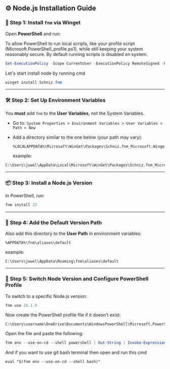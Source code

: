 ## ⚙️ Node.js Installation Guide

### 🧪 Step 1: Install `fnm` via Winget

Open **PowerShell** and run:

To allow PowerShell to run local scripts, like your profile script (Microsoft.PowerShell_profile.ps1), while still keeping your system reasonably secure. By default running scripts is disabled on system.

```powershell
Set-ExecutionPolicy -Scope CurrentUser -ExecutionPolicy RemoteSigned -Force

```
Let's start install node by running cmd

```powershell
winget install Schniz.fnm
````

---

### 🛠️ Step 2: Set Up Environment Variables

You **must** add `fnm` to the **User Variables**, not the System Variables.

* Go to:
  `System Properties > Environment Variables > User Variables > Path > New`
* Add a directory similar to the one below (your path may vary):

  ```
  %LOCALAPPDATA%\Microsoft\WinGet\Packages\Schniz.fnm_Microsoft.Winget.Source_8wekyb3d8bbwe

  ```
  example:

```plaintext
C:\Users\juwel\AppData\Local\Microsoft\WinGet\Packages\Schniz.fnm_Microsoft.Winget.Source_8wekyb3d8bbwe
```

---

### 📦 Step 3: Install a Node.js Version

In PowerShell, run:

```powershell
fnm install 22
```

---

### 🔁 Step 4: Add the Default Version Path

Also add this directory to the **User Path** in environment variables:

```
%APPDATA%\fnm\aliases\default

```
example:
```plaintext
C:\Users\juwel\AppData\Roaming\fnm\aliases\default
```

---

### 🔄 Step 5: Switch Node Version and Configure PowerShell Profile

To switch to a specific Node.js version:

```powershell
fnm use 24.1.0
```

Now create the PowerShell profile file if it doesn’t exist:

```plaintext
C:\Users\username\OneDrive\Documents\WindowsPowerShell\Microsoft.PowerShell_profile.ps1
```

Open the file and paste the following:

```powershell
fnm env --use-on-cd --shell powershell | Out-String | Invoke-Expression
```

And if you want to use git bash terminal then open and run this cmd

```git bash cmd
eval "$(fnm env --use-on-cd --shell bash)"
```
